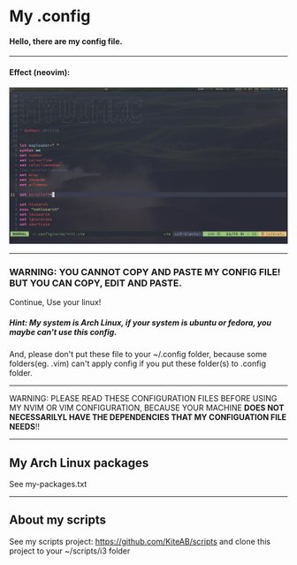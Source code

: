 # My .config

#### Hello, there are my config file.

---

#### Effect (neovim):

![](screenshots/1.png)

---

### WARNING: YOU CANNOT COPY AND PASTE MY CONFIG FILE! BUT YOU CAN COPY, EDIT AND PASTE.

Continue, Use your linux!

##### Hint: My system is Arch Linux, if your system is ubuntu or fedora, you maybe can't use this config.

And, please don't put these file to your ~/.config folder, because some folders(eg. .vim) can't apply config if you put these folder(s) to .config folder.

---

WARNING: PLEASE READ THESE CONFIGURATION FILES BEFORE USING MY NVIM OR VIM CONFIGURATION, BECAUSE YOUR MACHINE **DOES NOT NECESSARILYL HAVE THE DEPENDENCIES THAT MY CONFIGUATION FILE NEEDS**!!

---

## My Arch Linux packages

See my-packages.txt

---

## About my scripts

See my scripts project: https://github.com/KiteAB/scripts and clone this project to your ~/scripts/i3 folder
